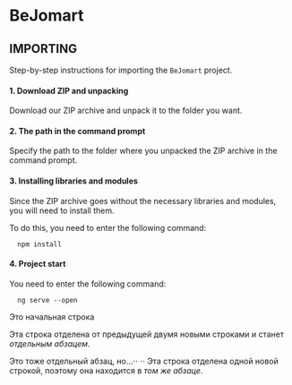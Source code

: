 BeJomart
========

IMPORTING
---------
Step-by-step instructions for importing the `BeJomart` project.
⠀
⠀
#### 1. Download ZIP and unpacking
Download our ZIP archive and unpack it to the folder you want.
⠀

#### 2. The path in the command prompt
Specify the path to the folder where you unpacked the ZIP archive in the command prompt.
⠀

#### 3. Installing libraries and modules
Since the ZIP archive goes without the necessary libraries and modules, you will need to install them.

To do this, you need to enter the following command:

      npm install
#### 4. Project start
You need to enter the following command:

      ng serve --open

Это начальная строка

Эта строка отделена от предыдущей двумя новыми строками и станет *отдельным абзацем*.

Это тоже отдельный абзац, но...⋅⋅
⋅⋅
Эта строка отделена одной новой строкой, поэтому она находится в *том же абзаце*.
